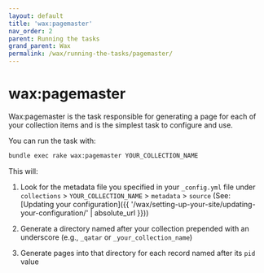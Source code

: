 ```yaml
---
layout: default
title: 'wax:pagemaster'
nav_order: 2
parent: Running the tasks
grand_parent: Wax
permalink: /wax/running-the-tasks/pagemaster/
---
```


# wax:pagemaster

Wax:pagemaster is the task responsible for generating a page for each of your collection items and is the simplest task to configure and use.

You can run the task with:

```sh
bundle exec rake wax:pagemaster YOUR_COLLECTION_NAME
```

This will:

1. Look for the metadata file you specified in your `_config.yml` file under `collections` > `YOUR_COLLECTION_NAME` > `metadata` > `source` (See: [Updating your configuration]({{ '/wax/setting-up-your-site/updating-your-configuration/' | absolute_url }}))

2. Generate a directory named after your collection prepended with an underscore (e.g., `_qatar` or `_your_collection_name`)

3. Generate pages into that directory for each record named after its `pid` value
